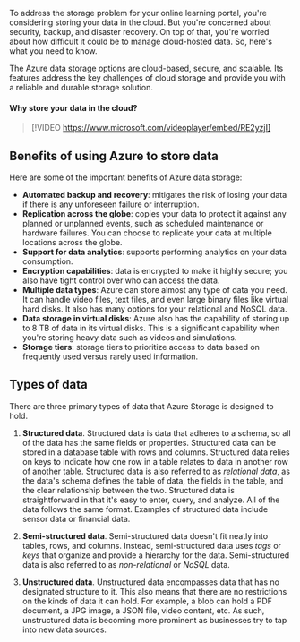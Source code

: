 To address the storage problem for your online learning portal, you're considering storing your data in the cloud. But you're concerned about security, backup, and disaster recovery. On top of that, you're worried about how difficult it could be to manage cloud-hosted data. So, here's what you need to know.

The Azure data storage options are cloud-based, secure, and scalable. Its features address the key challenges of cloud storage and provide you with a reliable and durable storage solution.

#### Why store your data in the cloud?

> [!VIDEO https://www.microsoft.com/videoplayer/embed/RE2yzjI]

## Benefits of using Azure to store data

Here are some of the important benefits of Azure data storage:

- **Automated backup and recovery**: mitigates the risk of losing your data if there is any unforeseen failure or interruption.
- **Replication across the globe**: copies your data to protect it against any planned or unplanned events, such as scheduled maintenance or hardware failures. You can choose to replicate your data at multiple locations across the globe.
- **Support for data analytics**: supports performing analytics on your data consumption.
- **Encryption capabilities**: data is encrypted to make it highly secure; you also have tight control over who can access the data.
- **Multiple data types**: Azure can store almost any type of data you need. It can handle video files, text files, and even large binary files like virtual hard disks. It also has many options for your relational and NoSQL data.
- **Data storage in virtual disks**: Azure also has the capability of storing up to 8 TB of data in its virtual disks. This is a significant capability when you're storing heavy data such as videos and simulations.
- **Storage tiers**: storage tiers to prioritize access to data based on frequently used versus rarely used information.

## Types of data

There are three primary types of data that Azure Storage is designed to hold.

1. **Structured data**. Structured data is data that adheres to a schema, so all of the data has the same fields or properties. Structured data can be stored in a database table with rows and columns. Structured data relies on keys to indicate how one row in a table relates to data in another row of another table. Structured data is also referred to as *relational data*, as the data's schema defines the table of data, the fields in the table, and the clear relationship between the two. Structured data is straightforward in that it's easy to enter, query, and analyze. All of the data follows the same format. Examples of structured data include sensor data or financial data.

2. **Semi-structured data**. Semi-structured data doesn't fit neatly into tables, rows, and columns. Instead, semi-structured data uses _tags_ or _keys_ that organize and provide a hierarchy for the data. Semi-structured data is also referred to as *non-relational* or *NoSQL* data.

3. **Unstructured data**. Unstructured data encompasses data that has no designated structure to it. This also means that there are no restrictions on the kinds of data it can hold. For example, a blob can hold a PDF document, a JPG image, a JSON file, video content, etc. As such, unstructured data is becoming more prominent as businesses try to tap into new data sources.